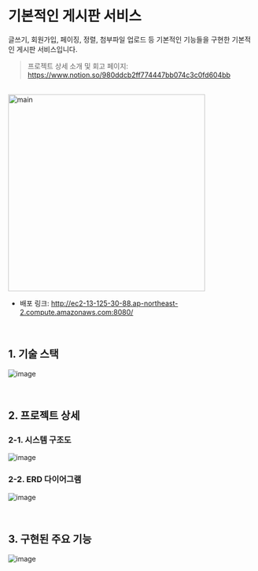 # 기본적인 게시판 서비스
글쓰기, 회원가입, 페이징, 정렬, 첨부파일 업로드 등 기본적인 기능들을 구현한 기본적인 게시판 서비스입니다. 

> 프로젝트 상세 소개 및 회고 페이지: https://www.notion.so/980ddcb2ff774447bb074c3c0fd604bb
<br>

<img alt="main" src="https://user-images.githubusercontent.com/74748851/197431094-22694ebc-9879-47c4-92c4-ba82741ba650.PNG" height="400"/>

- 배포 링크: http://ec2-13-125-30-88.ap-northeast-2.compute.amazonaws.com:8080/
<br>

## 1. 기술 스택
![image](https://user-images.githubusercontent.com/74748851/200000775-32f27669-e67a-42d7-810b-2848f81bc6cd.png)

<br>

## 2. 프로젝트 상세
### 2-1. 시스템 구조도
![image](https://user-images.githubusercontent.com/74748851/197463734-3e5793ad-3e57-409b-ad88-3b807c36a02a.png)

### 2-2. ERD 다이어그램
![image](https://user-images.githubusercontent.com/74748851/197431383-2e1e26ba-38bd-4023-8a50-2eb1c9998b69.png)

<br>

## 3. 구현된 주요 기능
![image](https://user-images.githubusercontent.com/74748851/200000876-7e7ccb6f-21b1-4424-801e-dc68828f22b9.png)
